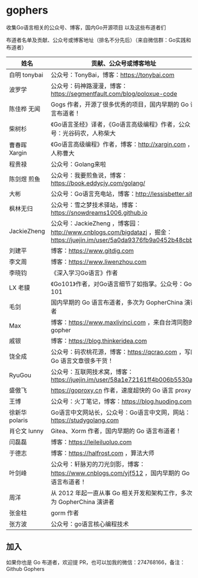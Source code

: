# gophers
收集Go语言相关的公众号、博客，国内Go开源项目 以及这些布道者们

布道者名单及贡献、公众号或博客地址（排名不分先后）（来自微信群：Go实践和布道者）

| 姓名           | 贡献、公众号或博客地址                                       |
| -------------- | ------------------------------------------------------------ |
| 白明 tonybai   | 公众号：TonyBai，博客：https://tonybai.com                   |
| 波罗学         | 公众号：码神路漫漫，博客：https://segmentfault.com/blog/poloxue-code |
| 陈佳桦 无闻    | Gogs 作者，开源了很多优秀的项目，国内早期的 Go 语言布道者！  |
| 柴树杉         | 《Go语言圣经》译者，《Go语言高级编程》作者，公众号：光谷码农，人称柴大 |
| 曹春晖 Xargin  | 《Go语言高级编程》作者，博客：http://xargin.com ，人称曹大   |
| 程贵禄         | 公众号：Golang来啦                                           |
| 陈剑煜 煎鱼    | 公众号：我要煎鱼说，博客：https://book.eddycjy.com/golang/   |
| 大彬           | 公众号：Go语言充电站，博客：http://lessisbetter.site         |
| 枫林无归       | 公众号：雪之梦技术驿站，博客：https://snowdreams1006.github.io |
| JackieZheng    | 公众号：JackieZheng ，博客园：http://www.cnblogs.com/bigdatazj ，掘金：https://juejin.im/user/5a0da9376fb9a0452b48cbba |
| 刘建平         | 博客：https://www.gitdig.com                                 |
| 李文周         | 博客：https://www.liwenzhou.com                              |
| 李晓钧         | 《深入学习Go语言》作者                                       |
| LX 老貘        | 《Go101》作者，对Go语言细节了如指掌。公众号：Go 101          |
| 毛剑           | 国内早期的 Go 语言布道者，多次为 GopherChina 演讲者          |
| Max            | 博客：https://www.maxlivinci.com ，来自台湾同胞的 gopher     |
| 戚银           | 博客：https://blog.thinkeridea.com                           |
| 饶全成         | 公众号：码农桃花源，博客：https://qcrao.com ，写的 Go 语言文章很多干货！ |
| RyuGou         | 公众号：互联网技术窝，博客：https://juejin.im/user/58a1e72161ff4b006b5530ac |
| 盛傲飞         | https://goproxy.cn 作者，速度超快的 Go 语言 proxy            |
| 王博           | 公众号：火丁笔记，博客：https://blog.huoding.com             |
| 徐新华 polaris | Go语言中文网站长，公众号：Go语言中文网，网站：https://studygolang.com |
| 肖仑文 lunny   | Gitea、Xorm 作者，国内早期的 Go 语言布道者！                 |
| 闫磊磊         | 博客：https://leileiluoluo.com                               |
| 于德志         | 博客：https://halfrost.com ，算法大师                        |
| 叶剑峰         | 公众号：轩脉刃的刀光剑影，博客：https://www.cnblogs.com/yjf512 ，国内早期的 Go 语言布道者！ |
| 周洋           | 从 2012 年起一直从事 Go 相关开发和架构工作，多次为 GopherChina 演讲者 |
| 张金柱         | gorm 作者                                                    |
| 张方波         | 公众号：go语言核心编程技术                                   |

## 加入

如果你也是 Go 布道者，欢迎提 PR，也可以加我的微信：274768166，备注：Github Gophers

